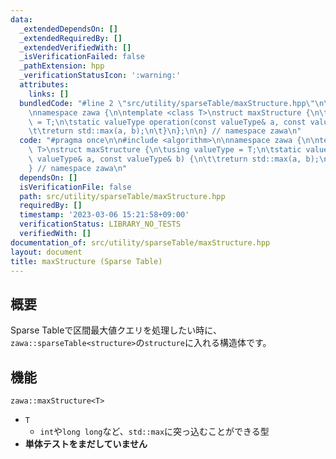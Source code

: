 ```yaml
---
data:
  _extendedDependsOn: []
  _extendedRequiredBy: []
  _extendedVerifiedWith: []
  _isVerificationFailed: false
  _pathExtension: hpp
  _verificationStatusIcon: ':warning:'
  attributes:
    links: []
  bundledCode: "#line 2 \"src/utility/sparseTable/maxStructure.hpp\"\n\n#include <algorithm>\n\
    \nnamespace zawa {\n\ntemplate <class T>\nstruct maxStructure {\n\tusing valueType\
    \ = T;\n\tstatic valueType operation(const valueType& a, const valueType& b) {\n\
    \t\treturn std::max(a, b);\n\t}\n};\n\n} // namespace zawa\n"
  code: "#pragma once\n\n#include <algorithm>\n\nnamespace zawa {\n\ntemplate <class\
    \ T>\nstruct maxStructure {\n\tusing valueType = T;\n\tstatic valueType operation(const\
    \ valueType& a, const valueType& b) {\n\t\treturn std::max(a, b);\n\t}\n};\n\n\
    } // namespace zawa\n"
  dependsOn: []
  isVerificationFile: false
  path: src/utility/sparseTable/maxStructure.hpp
  requiredBy: []
  timestamp: '2023-03-06 15:21:58+09:00'
  verificationStatus: LIBRARY_NO_TESTS
  verifiedWith: []
documentation_of: src/utility/sparseTable/maxStructure.hpp
layout: document
title: maxStructure (Sparse Table)
---
```


## 概要

Sparse Tableで区間最大値クエリを処理したい時に、`zawa::sparseTable<structure>`の`structure`に入れる構造体です。

## 機能

`zawa::maxStructure<T>`
- `T`
	- `int`や`long long`など、`std::max`に突っ込むことができる型
- **単体テストをまだしていません**

